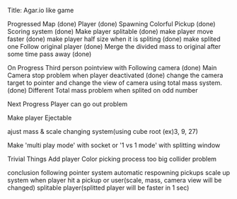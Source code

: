 Title: Agar.io like game

Progressed
  Map (done)
  Player (done)
  Spawning Colorful Pickup (done)
  Scoring system (done)
  Make player splitable (done)
    make player move faster (done)
    make player half size when it is spliting (done)
    make splited one Follow original player (done)
  Merge the divided mass to original after some time pass away (done)

On Progress
  Third person pointview with Following camera (done)
    Main Camera stop problem when player deactivated (done)
      change the camera target to pointer and change the view of camera using total mass system. (done)
        Different Total mass problem when splited on odd number

Next Progress 
  Player can go out problem

  Make player Ejectable

  ajust mass & scale changing system(using cube root (ex)3, 9, 27) 
  
  Make 'multi play mode' with socket or '1 vs 1 mode' with splitting window

Trivial Things
  Add player Color picking process 
  too big collider problem

conclusion
  following pointer system
  automatic respowning pickups
  scale up system when player hit a pickup or user(scale, mass, camera view will be changed)
  splitable player(splitted player will be faster in 1 sec)

